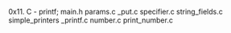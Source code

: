 0x11. C - printf;
main.h
params.c
_put.c
specifier.c
string_fields.c
simple_printers
_printf.c
number.c
print_number.c
